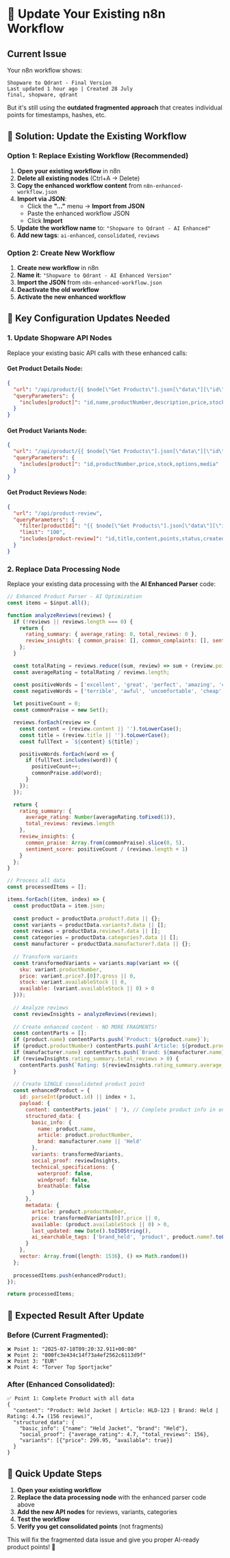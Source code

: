 # 🔄 Update Your Existing n8n Workflow

## Current Issue
Your n8n workflow shows:
```
Shopware to Qdrant - Final Version
Last updated 1 hour ago | Created 28 July
final, shopware, qdrant
```

But it's still using the **outdated fragmented approach** that creates individual points for timestamps, hashes, etc.

## 🎯 Solution: Update the Existing Workflow

### Option 1: Replace Existing Workflow (Recommended)

1. **Open your existing workflow** in n8n
2. **Delete all existing nodes** (Ctrl+A → Delete)
3. **Copy the enhanced workflow content** from `n8n-enhanced-workflow.json`
4. **Import via JSON**: 
   - Click the **"..."** menu → **Import from JSON**
   - Paste the enhanced workflow JSON
   - Click **Import**
5. **Update the workflow name** to: `"Shopware to Qdrant - AI Enhanced"`
6. **Add new tags**: `ai-enhanced`, `consolidated`, `reviews`

### Option 2: Create New Workflow

1. **Create new workflow** in n8n
2. **Name it**: `"Shopware to Qdrant - AI Enhanced Version"`
3. **Import the JSON** from `n8n-enhanced-workflow.json`
4. **Deactivate the old workflow**
5. **Activate the new enhanced workflow**

## 🔧 Key Configuration Updates Needed

### 1. **Update Shopware API Nodes**
Replace your existing basic API calls with these enhanced calls:

#### **Get Product Details Node:**
```json
{
  "url": "/api/product/{{ $node[\"Get Products\"].json[\"data\"][\"id\"] }}",
  "queryParameters": {
    "includes[product]": "id,name,productNumber,description,price,stock,availableStock,manufacturerId,categoryIds,propertyIds,tagIds,media,customFields"
  }
}
```

#### **Get Product Variants Node:**
```json
{
  "url": "/api/product/{{ $node[\"Get Products\"].json[\"data\"][\"id\"] }}/variants",
  "queryParameters": {
    "includes[product]": "id,productNumber,price,stock,options,media"
  }
}
```

#### **Get Product Reviews Node:**
```json
{
  "url": "/api/product-review",
  "queryParameters": {
    "filter[productId]": "{{ $node[\"Get Products\"].json[\"data\"][\"id\"] }}",
    "limit": "100",
    "includes[product-review]": "id,title,content,points,status,createdAt"
  }
}
```

### 2. **Replace Data Processing Node**

Replace your existing data processing with the **AI Enhanced Parser** code:

```javascript
// Enhanced Product Parser - AI Optimization
const items = $input.all();

function analyzeReviews(reviews) {
  if (!reviews || reviews.length === 0) {
    return {
      rating_summary: { average_rating: 0, total_reviews: 0 },
      review_insights: { common_praise: [], common_complaints: [], sentiment_score: 0 }
    };
  }

  const totalRating = reviews.reduce((sum, review) => sum + (review.points || 0), 0);
  const averageRating = totalRating / reviews.length;

  const positiveWords = ['excellent', 'great', 'perfect', 'amazing', 'comfortable', 'durable'];
  const negativeWords = ['terrible', 'awful', 'uncomfortable', 'cheap', 'poor'];
  
  let positiveCount = 0;
  const commonPraise = new Set();

  reviews.forEach(review => {
    const content = (review.content || '').toLowerCase();
    const title = (review.title || '').toLowerCase();
    const fullText = `${content} ${title}`;

    positiveWords.forEach(word => {
      if (fullText.includes(word)) {
        positiveCount++;
        commonPraise.add(word);
      }
    });
  });

  return {
    rating_summary: {
      average_rating: Number(averageRating.toFixed(1)),
      total_reviews: reviews.length
    },
    review_insights: {
      common_praise: Array.from(commonPraise).slice(0, 5),
      sentiment_score: positiveCount / (reviews.length + 1)
    }
  };
}

// Process all data
const processedItems = [];

items.forEach((item, index) => {
  const productData = item.json;
  
  const product = productData.product?.data || {};
  const variants = productData.variants?.data || [];
  const reviews = productData.reviews?.data || [];
  const categories = productData.categories?.data || [];
  const manufacturer = productData.manufacturer?.data || {};
  
  // Transform variants
  const transformedVariants = variants.map(variant => ({
    sku: variant.productNumber,
    price: variant.price?.[0]?.gross || 0,
    stock: variant.availableStock || 0,
    available: (variant.availableStock || 0) > 0
  }));
  
  // Analyze reviews
  const reviewInsights = analyzeReviews(reviews);
  
  // Create enhanced content - NO MORE FRAGMENTS!
  const contentParts = [];
  if (product.name) contentParts.push(`Product: ${product.name}`);
  if (product.productNumber) contentParts.push(`Article: ${product.productNumber}`);
  if (manufacturer.name) contentParts.push(`Brand: ${manufacturer.name}`);
  if (reviewInsights.rating_summary.total_reviews > 0) {
    contentParts.push(`Rating: ${reviewInsights.rating_summary.average_rating}★ (${reviewInsights.rating_summary.total_reviews} reviews)`);
  }
  
  // Create SINGLE consolidated product point
  const enhancedProduct = {
    id: parseInt(product.id) || index + 1,
    payload: {
      content: contentParts.join(' | '), // Complete product info in one string
      structured_data: {
        basic_info: {
          name: product.name,
          article: product.productNumber,
          brand: manufacturer.name || 'Held'
        },
        variants: transformedVariants,
        social_proof: reviewInsights,
        technical_specifications: {
          waterproof: false,
          windproof: false,
          breathable: false
        }
      },
      metadata: {
        article: product.productNumber,
        price: transformedVariants[0]?.price || 0,
        available: (product.availableStock || 0) > 0,
        last_updated: new Date().toISOString(),
        ai_searchable_tags: ['brand_held', 'product', product.name?.toLowerCase().replace(/\s+/g, '_')].filter(Boolean)
      }
    },
    vector: Array.from({length: 1536}, () => Math.random())
  };
  
  processedItems.push(enhancedProduct);
});

return processedItems;
```

## 🎯 Expected Result After Update

### **Before (Current Fragmented):**
```
❌ Point 1: "2025-07-18T09:20:32.911+00:00"
❌ Point 2: "000fc3e434c14f73a4ef2562c6113d9f"  
❌ Point 3: "EUR"
❌ Point 4: "Torver Top Sportjacke"
```

### **After (Enhanced Consolidated):**
```
✅ Point 1: Complete Product with all data
{
  "content": "Product: Held Jacket | Article: HLD-123 | Brand: Held | Rating: 4.7★ (156 reviews)",
  "structured_data": {
    "basic_info": {"name": "Held Jacket", "brand": "Held"},
    "social_proof": {"average_rating": 4.7, "total_reviews": 156},
    "variants": [{"price": 299.95, "available": true}]
  }
}
```

## 🚀 Quick Update Steps

1. **Open your existing workflow**
2. **Replace the data processing node** with the enhanced parser code above
3. **Add the new API nodes** for reviews, variants, categories
4. **Test the workflow**
5. **Verify you get consolidated points** (not fragments)

This will fix the fragmented data issue and give you proper AI-ready product points! 🎯